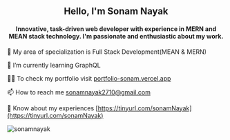 <h2 align="center">Hello, I'm Sonam Nayak</h2>
<h4 align="center">Innovative, task-driven web developer with experience in MERN and MEAN stack technology. I'm passionate and enthusiastic about my work.</h4>

👀 My area of specialization is Full Stack Development(MEAN & MERN)

🌱 I’m currently learning GraphQL

👨‍💻 To check my portfolio visit [portfolio-sonam.vercel.app](https://portfolio-sonam.vercel.app)

📫 How to reach me sonamnayak2710@gmail.com

📄 Know about my experiences [https://tinyurl.com/sonamNayak](https://tinyurl.com/sonamNayak)

<p><img align="left" src="https://github-readme-stats-git-masterrstaa-rickstaa.vercel.app/api/top-langs?username=sonamnayak&show_icons=true&locale=en&layout=compact" alt="sonamnayak" /></p>
